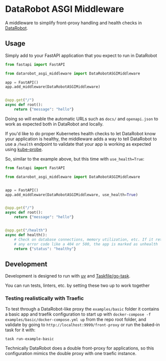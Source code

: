 # DataRobot ASGI Middleware


A middleware to simplify front-proxy handling and health checks in
[DataRobot](https://datarobot.com).


## Usage

Simply add to your FastAPI application that you expect to run in DataRobot

```python
from fastapi import FastAPI

from datarobot_asgi_middleware import DataRobotASGIMiddleware

app = FastAPI()
app.add_middleware(DataRobotASGIMiddleware)


@app.get("/")
async def root():
    return {"message": "hello"}

```


Doing so will enable the automatic URLs such as `docs/` and
`openapi.json` to work as expected both in DataRobot and locally.


If you'd like to do proper Kubernetes health checks to let DataRobot
know your application is healthy, the middleware adds a way to tell
DataRobot to use a `/health` endpoint to validate that your app is
working as expected using
[kube-probe](https://kubernetes.io/docs/tasks/configure-pod-container/configure-liveness-readiness-startup-probes/).

So, similar to the example above, but this time with `use_health=True`:

```python
from fastapi import FastAPI

from datarobot_asgi_middleware import DataRobotASGIMiddleware


app = FastAPI()
app.add_middleware(DataRobotASGIMiddleware, use_health=True)


@app.get("/")
async def root():
    return {"message": "hello"}


@app.get("/health")
async def health():
    # Check on database connections, memory utilization, etc. If it returns
    # any error code like a 404 or 500, the app is marked as unhealth
    return {"status": "healthy"}
```


## Development

Development is designed to run with
[uv](https://docs.astral.sh/uv/getting-started/installation/) and
[Taskfile/go-task](https://taskfile.dev/installation/).

You can run tests, linters, etc. by setting these two up to work together


### Testing realistically with Traefic

To test through a DataRobot-like proxy the `examples/basic` folder it contains a basic app and traefik configuration
to start up with `docker-compose -f examples/basic/docker-compose.yml up`  from the repo root folder, and validate by going to `http://localhost:9999/front-proxy` or run the baked-in task for it with:

`task run-example-basic`

Technically DataRobot does a double front-proxy for applications, so
this configuration mimics the double proxy with one traefic instance.
